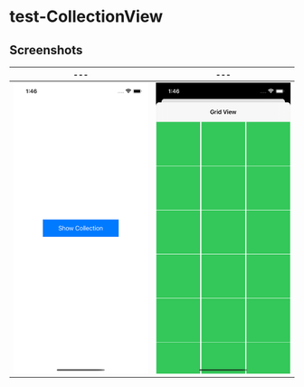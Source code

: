 # test-CollectionView



## Screenshots

| --- | --- |
| --- | --- | 
| ![](https://github.com/jervygu/test-CollectionView/blob/master/screenshots/Simulator%20Screen%20Shot%20-%20iPhone%2012%20-%202021-06-25%20at%2013.46.09.png) | ![](https://github.com/jervygu/test-CollectionView/blob/master/screenshots/Simulator%20Screen%20Shot%20-%20iPhone%2012%20-%202021-06-25%20at%2013.46.12.png) | 
